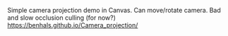 Simple camera projection demo in Canvas. Can move/rotate camera. 
Bad and slow occlusion culling (for now?)
https://benhals.github.io/Camera_projection/
